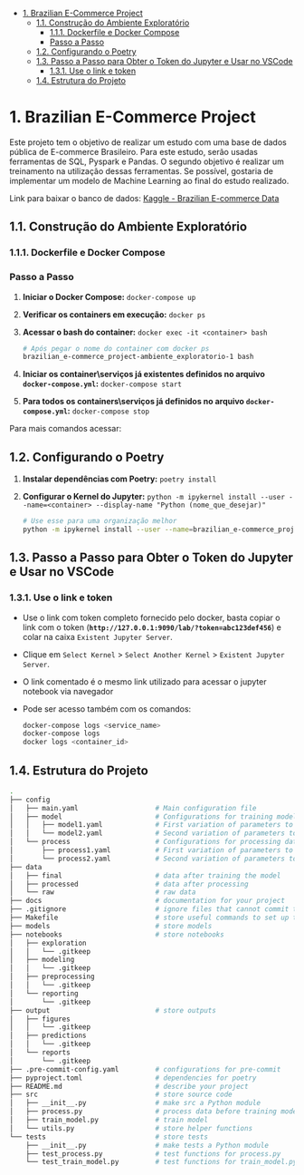 
- [1. Brazilian E-Commerce Project](#1-brazilian-e-commerce-project)
  - [1.1. Construção do Ambiente Exploratório](#11-construção-do-ambiente-exploratório)
    - [1.1.1. Dockerfile e Docker Compose](#111-dockerfile-e-docker-compose)
    - [Passo a Passo](#passo-a-passo)
  - [1.2. Configurando o Poetry](#12-configurando-o-poetry)
  - [1.3. Passo a Passo para Obter o Token do Jupyter e Usar no VSCode](#13-passo-a-passo-para-obter-o-token-do-jupyter-e-usar-no-vscode)
    - [1.3.1. Use o link e token](#131-use-o-link-e-token)
  - [1.4. Estrutura do Projeto](#14-estrutura-do-projeto)

# 1. Brazilian E-Commerce Project

Este projeto tem o objetivo de realizar um estudo com uma base de dados pública de E-commerce Brasileiro. Para este estudo, serão usadas ferramentas de SQL, Pyspark e Pandas. O segundo objetivo é realizar um treinamento na utilização dessas ferramentas. Se possível, gostaria de implementar um modelo de Machine Learning ao final do estudo realizado.

Link para baixar o banco de dados: [Kaggle - Brazilian E-commerce Data](https://www.kaggle.com/datasets/olistbr/brazilian-ecommerce/data)

## 1.1. Construção do Ambiente Exploratório

### 1.1.1. Dockerfile e Docker Compose

### Passo a Passo

1. **Iniciar o Docker Compose:** `docker-compose up`
2. **Verificar os containers em execução:** `docker ps`
3. **Acessar o bash do container:** `docker exec -it <container> bash`

    ```bash
    # Após pegar o nome do container com docker ps
    brazilian_e-commerce_project-ambiente_exploratorio-1 bash
    ```

4. **Iniciar os container\serviços já existentes definidos no arquivo `docker-compose.yml`:** `docker-compose start`
5. **Para todos os containers\serviços já definidos no arquivo `docker-compose.yml`:** `docker-compose stop`

Para mais comandos acessar: 

## 1.2. Configurando o Poetry

1. **Instalar dependências com Poetry:** `poetry install`
2. **Configurar o Kernel do Jupyter:** ```python -m ipykernel install --user --name=<container> --display-name "Python (nome_que_desejar)"```

    ```bash
    # Use esse para uma organização melhor
    python -m ipykernel install --user --name=brazilian_e-commerce_project-ambiente_exploratorio-1 --display-name "ambiente_brazilian"
    ```

## 1.3. Passo a Passo para Obter o Token do Jupyter e Usar no VSCode

### 1.3.1. Use o link e token

- Use o link com token completo fornecido pelo docker, basta copiar o link com o token (**`http://127.0.0.1:9090/lab/?token=abc123def456`**) e colar na caixa `Existent Jupyter Server`.

- Clique em `Select Kernel` > `Select Another Kernel` > `Existent Jupyter Server`.

- O link comentado é o mesmo link utilizado para acessar o jupyter notebook via navegador

- Pode ser acesso também com os comandos:
  
    ```bash
    docker-compose logs <service_name>
    docker-compose logs
    docker logs <container_id>
    ```

## 1.4. Estrutura do Projeto

```bash
.
├── config                      
│   ├── main.yaml                   # Main configuration file
│   ├── model                       # Configurations for training model
│   │   ├── model1.yaml             # First variation of parameters to train model
│   │   └── model2.yaml             # Second variation of parameters to train model
│   └── process                     # Configurations for processing data
│       ├── process1.yaml           # First variation of parameters to process data
│       └── process2.yaml           # Second variation of parameters to process data
├── data            
│   ├── final                       # data after training the model
│   ├── processed                   # data after processing
│   └── raw                         # raw data
├── docs                            # documentation for your project
├── .gitignore                      # ignore files that cannot commit to Git
├── Makefile                        # store useful commands to set up the environment
├── models                          # store models
├── notebooks                       # store notebooks
│   ├── exploration
│   │   └── .gitkeep
│   ├── modeling
│   │   └── .gitkeep
│   ├── preprocessing
│   │   └── .gitkeep
│   └── reporting
│       └── .gitkeep
├── output                          # store outputs
│   ├── figures
│   │   └── .gitkeep
│   ├── predictions
│   │   └── .gitkeep
│   └── reports
│       └── .gitkeep
├── .pre-commit-config.yaml         # configurations for pre-commit
├── pyproject.toml                  # dependencies for poetry
├── README.md                       # describe your project
├── src                             # store source code
│   ├── __init__.py                 # make src a Python module 
│   ├── process.py                  # process data before training model
│   ├── train_model.py              # train model
│   └── utils.py                    # store helper functions
└── tests                           # store tests
    ├── __init__.py                 # make tests a Python module 
    ├── test_process.py             # test functions for process.py
    └── test_train_model.py         # test functions for train_model.py
```